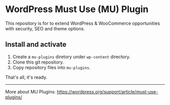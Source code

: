 # WordPress Must Use (MU) Plugin

This repository is for to extend WordPress & WooCommerce opportunities with security, SEO and theme options.

## Install and activate

1. Create a `mu-plugins` diretory under `wp-content` directory.
1. Clone this git repository.
1. Copy repository files into `mu-plugins`.

That's all, it's ready.

---

More about MU Plugins: https://wordpress.org/support/article/must-use-plugins/

